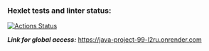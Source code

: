 ### Hexlet tests and linter status:
[![Actions Status](https://github.com/HBirdman/java-project-99/actions/workflows/hexlet-check.yml/badge.svg)](https://github.com/HBirdman/java-project-99/actions)

**_Link for global access:_**
https://java-project-99-l2ru.onrender.com